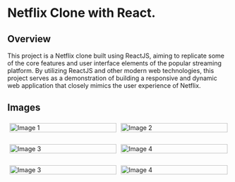 # Netflix Clone with React.

## Overview

This project is a Netflix clone built using ReactJS, aiming to replicate some of the core features and user interface elements of the popular streaming platform. By utilizing ReactJS and other modern web technologies, this project serves as a demonstration of building a responsive and dynamic web application that closely mimics the user experience of Netflix.

## Images

<div style="display: flex; justify-content: center;">
  <div style="flex: 50%; padding: 5px;">
    <img src="https://i.imgur.com/2SrfdVJ.png" alt="Image 1" style="width: 100%;">
  </div>
  <br>
  <div style="flex: 50%; padding: 5px;">
    <img src="https://i.imgur.com/G4YSpZD.png" alt="Image 2" style="width: 100%;">
  </div>
</div>
<br>
<div style="display: flex; justify-content: center;">
  <div style="flex: 50%; padding: 5px;">
    <img src="https://i.imgur.com/WhbElJ5.png" alt="Image 3" style="width: 100%;">
  </div>
  <br>
  <div style="flex: 50%; padding: 5px;">
    <img src="https://i.imgur.com/bkxb7LY.png" alt="Image 4" style="width: 100%;">
  </div>
</div>
<br>
<div style="display: flex; justify-content: center;">
  <div style="flex: 50%; padding: 5px;">
    <img src="https://i.imgur.com/ZFvmFsc.png" alt="Image 3" style="width: 100%;">
  </div>
  <br>
  <div style="flex: 50%; padding: 5px;">
    <img src="https://i.imgur.com/jYWIWJz.png" alt="Image 4" style="width: 100%;">
  </div>
</div>